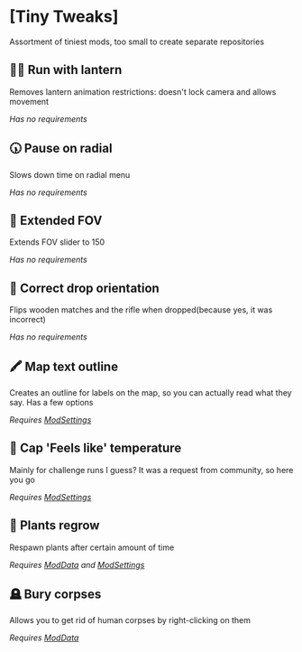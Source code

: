 # [Tiny Tweaks]
Assortment of tiniest mods, too small to create separate repositories

## :running_woman: Run with lantern
Removes lantern animation restrictions: doesn't lock camera and allows movement

_Has no requirements_

## :clock530: Pause on radial
Slows down time on radial menu

_Has no requirements_

## :red_car: Extended FOV
Extends FOV slider to 150

_Has no requirements_

## :older_woman: Correct drop orientation
Flips wooden matches and the rifle when dropped(because yes, it was incorrect)

_Has no requirements_

## :crayon: Map text outline
Creates an outline for labels on the map, so you can actually read what they say. Has a few options

_Requires [ModSettings](https://github.com/zeobviouslyfakeacc/ModSettings/releases)_

## :hot_face: Cap 'Feels like' temperature
Mainly for challenge runs I guess? It was a request from community, so here you go

_Requires [ModSettings](https://github.com/zeobviouslyfakeacc/ModSettings/releases)_

## :herb: Plants regrow 
Respawn plants after certain amount of time

_Requires [ModData](https://github.com/dommrogers/ModData/releases) and [ModSettings](https://github.com/zeobviouslyfakeacc/ModSettings/releases)_

## :headstone: Bury corpses
Allows you to get rid of human corpses by right-clicking on them

_Requires [ModData](https://github.com/dommrogers/ModData/releases)_
